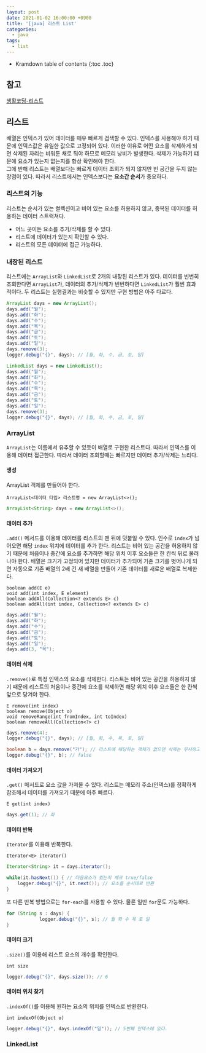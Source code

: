 ```yaml
---
layout: post
date: 2021-01-02 16:00:00 +0900
title: '[java] 리스트 List'
categories:
  - java
tags:
  - list
---
```


* Kramdown table of contents
{:toc .toc}






## 참고
[생활코딩-리스트](https://programmers.co.kr/learn/courses/17/lessons/803)

## 리스트

배열은 인덱스가 있어 데이터를 매우 빠르게 검색할 수 있다. 인덱스를 사용해야 하기 때문에 인덱스값은 유일한 값으로 고정되어 있다. 이러한 이유로 어떤 요소를 삭제하게 되면 삭제된 자리는 비워둔 채로 둬야 하므로 메모리 낭비가 발생한다. 삭제가 가능하기 떄문에 요소가 있는지 없는지를 항상 확인해야 한다.   
그에 반해 리스트는 배열보다는 빠르게 데이터 조회가 되지 않지만 빈 공간을 두지 않는 장점이 있다. 따라서 리스트에서는 인덱스보다는 **요소간 순서**가 중요하다.

### 리스트의 기능

리스트는 순서가 있는 컬렉션이고 비어 있는 요소를 허용하지 않고, 중복된 데이터를 허용하는 데이터 스트럭쳐다.  

- 어느 곳이든 요소를 추가/삭제를 할 수 있다.  
- 리스트에 데이터가 있는지 확인할 수 있다.  
- 리스트의 모든 데이터에 접근 가능하다.  

### 내장된 리스트

리스트에는 `ArrayList`와 `LinkedList`로 2개의 내장된 리스트가 있다.
데이터를 빈번히 조회한다면 `ArrayList`가, 데이터의 추가/삭제가 빈번하다면 `LinkedList`가 훨씬 효과적이다.
두 리스트는 실행결과는 비슷할 수 있지만 구현 방법은 아주 다르다.

```java
ArrayList days = new ArrayList();
days.add("월");
days.add("화");
days.add("수");
days.add("목");
days.add("금");
days.add("토");
days.add("일");
days.remove(3);
logger.debug("{}", days); // [월, 화, 수, 금, 토, 일]
```

```java
LinkedList days = new LinkedList();
days.add("월");
days.add("화");
days.add("수");
days.add("목");
days.add("금");
days.add("토");
days.add("일");
days.remove(3);
logger.debug("{}", days); // [월, 화, 수, 금, 토, 일]
```

### ArrayList

`ArrayList`는 이름에서 유추할 수 있듯이 배열로 구현한 리스트다. 따라서 인덱스를 이용해 데이터 접근한다. 따라서 데이터 조회할때는 빠르지만 데이터 추가/삭제는 느리다.

#### 생성

ArrayList 객체를 만들어야 한다.

`ArrayList<데이터 타입> 리스트명 = new ArrayList<>();`

```java
ArrayList<String> days = new ArrayList<>();
```

#### 데이터 추가

`.add()` 메서드를 이용해 데이터를 리스트의 맨 뒤에 덧붙일 수 있다. 인수로 `index`가 넘어오면 해당 `index` 위치에 데이터를 추가 한다. 리스트는 비어 있는 공간을 허용하지 않기 때문에 처음이나 중간에 요소를 추가하면 해당 위치 이후 요소들은 한 칸씩 뒤로 물러나야 한다. 배열은 크기가 고정되어 있지만 데이터가 추가되어 기존 크기를 벗어나게 되면 자동으로 기존 배열의 2배 긴 새 배열을 만들어 기존 데이터를 새로운 배열로 복제한다.  

```
boolean add(E e)
void add(int index, E element)
boolean addAll(Collection<? extends E> c)
boolean addAll(int index, Collection<? extends E> c)
```

```java
days.add("월");
days.add("화");
days.add("수");
days.add("금");
days.add("토");
days.add("일");
days.add(3, "목");
```

#### 데이터 삭제

`.remove()`로 특정 인덱스의 요소를 삭제한다. 리스트는 비어 있는 공간을 허용하지 않기 때문에 리스트의 처음이나 중간에 요소를 삭제하면 해당 위치 이후 요소들은 한 칸씩 앞으로 당겨야 한다.

```
E remove(int index)
boolean remove(Object o)
void removeRange(int fromIndex, int toIndex)
boolean removeAll(Collection<?> c)
```

```java
days.remove(4);
logger.debug("{}", days); // [월, 화, 수, 목, 토, 일]
```

```java
boolean b = days.remove("가"); // 리스트에 해당하는 객체가 없으면 삭제는 무시하고 변경되지 않는다.
logger.debug("{}", b); // false
```

#### 데이터 가져오기

`.get()` 메서드로 요소 값을 가져올 수 있다. 리스트는 메모리 주소(인덱스)를 정확하게 참조해서 데이터를 가져오기 때문에 아주 빠르다.

`E get(int index)`

```java
days.get(1); // 화
```

#### 데이터 반복

`Iterator`를 이용해 반복한다.  

`Iterator<E> iterator()`

```java
Iterator<String> it = days.iterator();

while(it.hasNext()) { // 다음요소가 있는지 체크 true/false
	logger.debug("{}", it.next()); // 요소를 순서대로 반환
}
```

또 다른 반복 방법으로는 `for-each`를 사용할 수 있다. 물론 일반 `for`문도 가능하다.  

```java
for (String s : days) {
			logger.debug("{}", s); // 월 화 수 목 토 일
}
```

#### 데이터 크기

`.size()`를 이용해 리스트 요소의 개수를 확인한다.   

`int size`

```java
logger.debug("{}", days.size()); // 6
```

#### 데이터 위치 찾기

`.indexOf()`를 이용해 원하는 요소의 위치를 인덱스로 반환한다.  

`int indexOf(Object o)`

```java
logger.debug("{}", days.indexOf("일")); // 5번째 인덱스에 있다.
```


### LinkedList
